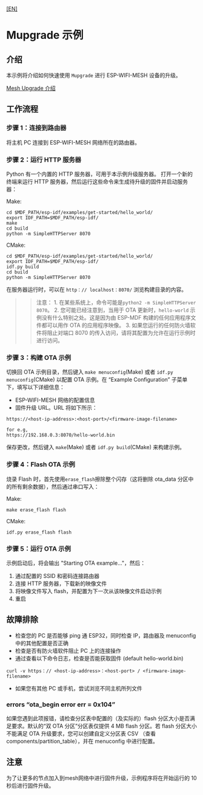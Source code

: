 [[EN]](./README.md)

# Mupgrade 示例

## 介绍

本示例将介绍如何快速使用 `Mupgrade` 进行 ESP-WIFI-MESH 设备的升级。

[Mesh Upgrade 介绍](https://docs.espressif.com/projects/esp-mdf/en/latest/api-guides/mupgrade.html)

## 工作流程

### 步骤 1：连接到路由器

将主机 PC 连接到 ESP-WIFI-MESH 网络所在的路由器。

### 步骤 2：运行 HTTP 服务器

Python 有一个内置的 HTTP 服务器，可用于本示例升级服务器。
打开一个新的终端来运行 HTTP 服务器，然后运行这些命令来生成待升级的固件并启动服务器：

Make:
```shell
cd $MDF_PATH/esp-idf/examples/get-started/hello_world/
export IDF_PATH=$MDF_PATH/esp-idf/
make
cd build
python -m SimpleHTTPServer 8070
```

CMake:
```shell
cd $MDF_PATH/esp-idf/examples/get-started/hello_world/
export IDF_PATH=$MDF_PATH/esp-idf/
idf.py build
cd build
python -m SimpleHTTPServer 8070
```

在服务器运行时，可以在 `http：// localhost：8070/` 浏览构建目录的内容。

>> 注意：
    1. 在某些系统上，命令可能是`python2 -m SimpleHTTPServer 8070`。
    2. 您可能已经注意到，当用于 OTA 更新时，`hello-world` 示例没有什么特别之处。这是因为由 ESP-MDF 构建的任何应用程序文件都可以用作 OTA 的应用程序映像。
    3. 如果您运行的任何防火墙软件将阻止对端口 8070 的传入访问，请将其配置为允许在运行示例时进行访问。

### 步骤 3：构建 OTA 示例

切换回 OTA 示例目录，然后键入 `make menuconfig`(Make) 或者 `idf.py  menuconfig`(CMake) 以配置 OTA 示例。在 “Example Configuration” 子菜单下，填写以下详细信息：

* ESP-WIFI-MESH 网络的配置信息
* 固件升级 URL。URL 将如下所示：

```
https://<host-ip-address>:<host-port>/<firmware-image-filename>

for e.g,
https://192.168.0.3:8070/hello-world.bin
```
保存更改，然后键入 `make`(Make) 或者 `idf.py build`(CMake) 来构建示例。

### 步骤 4：Flash OTA 示例

烧录 Flash 时，首先使用`erase_flash`擦除整个闪存（这将删除 ota_data 分区中的所有剩余数据），然后通过串口写入：

Make:
```shell
make erase_flash flash
```

CMake:
```shell
idf.py erase_flash flash
```

### 步骤 5：运行 OTA 示例

示例启动后，将会输出 "Starting OTA example..."，然后：

1. 通过配置的 SSID 和密码连接路由器
2. 连接 HTTP 服务器，下载新的映像文件
3. 将映像文件写入 flash，并配置为下一次从该映像文件启动示例
4. 重启

## 故障排除

* 检查您的 PC 是否能够 ping 通 ESP32，同时检查 IP，路由器及 menuconfig 中的其他配置是否正确
* 检查是否有防火墙软件阻止 PC 上的连接操作
* 通过查看以下命令日志，检查是否能获取固件 (default hello-world.bin)

 ```
 curl -v https：// <host-ip-address>：<host-port> / <firmware-image-filename>
 ```

* 如果您有其他 PC 或手机，尝试浏览不同主机所列文件

### errors “ota_begin error err = 0x104”

如果您遇到此项报错，请检查分区表中配置的（及实际的）flash 分区大小是否满足要求。默认的“双 OTA 分区”分区表仅提供 4 MB flash 分区。若 flash 分区大小不能满足 OTA 升级要求，您可以创建自定义分区表 CSV （查看 components/partition_table），并在 menuconfig 中进行配置。

## 注意

为了让更多的节点加入到mesh网络中进行固件升级，示例程序将在开始运行的 10 秒后进行固件升级。

